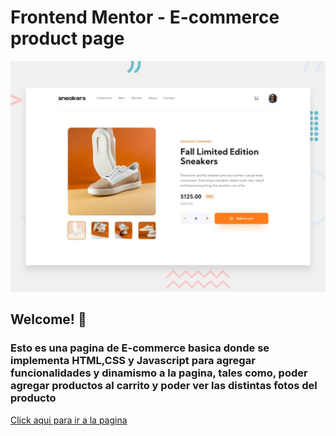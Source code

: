 # Frontend Mentor - E-commerce product page

![Design preview for the E-commerce product page coding challenge](./design/desktop-preview.jpg)

## Welcome! 👋

### Esto es una pagina de E-commerce basica donde se implementa HTML,CSS y Javascript para agregar funcionalidades y dinamismo a la pagina, tales como, poder agregar productos al carrito y poder ver las distintas fotos del producto

[Click aqui para ir a la pagina](https://erasmoh24.github.io/ecommerce-basico/public/views/index.html)